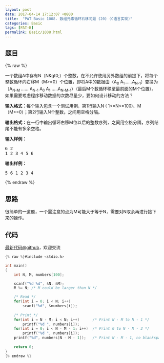 ```yaml
---
layout: post
date: 2017-04-14 17:12:07 +0800
title:  "PAT Basic 1008. 数组元素循环右移问题 (20) (C语言实现)"
categories: Basic
tags: [PAT-B]
permalink: Basic/1008.html
---
```


## 题目

{% raw %}<div id="problemContent">
<p>一个数组A中存有N（N&amp;gt0;）个整数，在不允许使用另外数组的前提下，将每个整数循环向右移M（M&gt;=0）个位置，即将A中的数据由（A<sub>0</sub> A<sub>1</sub>……A<sub>N-1</sub>）变换为（A<sub>N-M</sub> …… A<sub>N-1</sub> A<sub>0</sub> A<sub>1</sub>……A<sub>N-M-1</sub>）（最后M个数循环移至最前面的M个位置）。如果需要考虑程序移动数据的次数尽量少，要如何设计移动的方法？</p>
<p><b>输入格式：</b>每个输入包含一个测试用例，第1行输入N ( 1&lt;=N&lt;=100)、M（M&gt;=0）；第2行输入N个整数，之间用空格分隔。</p>
<p><b>输出格式：</b>在一行中输出循环右移M位以后的整数序列，之间用空格分隔，序列结尾不能有多余空格。</p>
<b>输入样例：</b><pre>
6 2
1 2 3 4 5 6
</pre>
<b>输出样例：</b><pre>
5 6 1 2 3 4
</pre>
</div>{% endraw %}

## 思路


很简单的一道题，一个需注意的点为M可能大于等于N，需要对N取余再进行接下来的操作。

## 代码

[最新代码@github](https://github.com/OliverLew/PAT/blob/master/PATBasic/1008.c)，欢迎交流
```c
{% raw %}#include <stdio.h>

int main()
{
    int N, M, numbers[100];

    scanf("%d %d", &N, &M);
    M %= N; /* M could be larger than N */

    /* Read */
    for(int i = 0; i < N; i++)
        scanf("%d", &numbers[i]);
    
    /* Print */
    for(int i = N - M; i < N; i++)      /* Print N - M to N - 1 */
        printf("%d ", numbers[i]);
    for(int i = 0; i < N - M - 1; i++)  /* Print 0 to N - M - 2 */
        printf("%d ", numbers[i]);
    printf("%d", numbers[N - M - 1]);   /* Print N - M - 1, no blankspace */
    
    return 0;
}
{% endraw %}
```